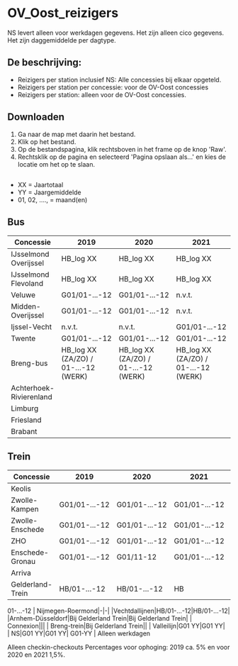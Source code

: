 # OV_Oost_reizigers

NS levert alleen voor werkdagen gegevens.
Het zijn alleen cico gegevens.
Het zijn daggemiddelde per dagtype.

## De beschrijving:
-	Reizigers per station inclusief NS: Alle concessies bij elkaar opgeteld.
-	Reizigers per station per concessie: voor de OV-Oost concessies
-	Reizigers per station: alleen voor de OV-Oost concessies.
	
## Downloaden
1.	Ga naar de map met daarin het bestand. 
2.	Klik op het bestand.
3.	Op de bestandspagina, klik rechtsboven in het frame op de knop 'Raw'.
4.	Rechtsklik op de pagina en selecteerd 'Pagina opslaan als...' en kies de locatie om het op te slaan.


##
- 	XX = Jaartotaal
- 	YY = Jaargemiddelde
- 	01, 02, …., = maand(en)

## Bus

| Concessie  | 2019 | 2020 | 2021| Opmerking |
| ------------ | ------------ | ------------ | ------------ |------------ |
| IJsselmond Overijssel|HB_log XX | HB_log XX | HB_log XX|
| IJsselmond Flevoland|HB_log XX | HB_log XX | HB_log XX| 
| Veluwe |G01/01-...-12 | G01/01-...-12  | n.v.t.| 
| Midden-Overijssel |G01/01-...-12 | G01/01-...-12  | n.v.t.|
| Ijssel-Vecht | n.v.t.  | n.v.t. | G01/01-...-12|
| Twente |G01/01-...-12 | G01/01-...-12  | G01/01-...-12|
| Breng-bus |HB_log XX (ZA/ZO) / 01-…-12 (WERK) | HB_log XX (ZA/ZO) / 01-…-12 (WERK) | HB_log XX (ZA/ZO) / 01-…-12 (WERK)|
| Achterhoek-Rivierenland | |  ||
| Limburg| |  ||
| Friesland| |  ||
| Brabant| |  ||

## Trein

| Concessie  | 2019 | 2020 | 2021| Opmerking|
| ------------ | ------------ | ------------ | ------------ |------------ |
| Keolis  |   |   |
| Zwolle-Kampen  |G01/01-...-12 |G01/01-...-12    |G01/01-...-12
| Zwolle-Enschede  | G01/01-...-12   |G01/01-...-12    | G01/01-...-12
| ZHO | G01/01-...-12   |G01/01-...-12    | G01/01-...-12
| Enschede-Gronau | G01/01-...-12   |G01/11-12    | G01/01-...-12
| Arriva|||
| Gelderland-Trein|HB/01-…-12|HB/01-…-12| HB
01-…-12
| Nijmegen-Roermond|-|-|
|Vechtdallijnen|HB/01-…-12|HB/01-…-12|
|Arnhem-Düsseldorf|Bij Gelderland Trein|Bij Gelderland Trein|
| Connexion|||
| Breng-trein|Bij Gelderland Trein||
| Valleilijn|G01 YY|G01 YY|				
| NS|G01 YY|G01 YY|	G01-YY | Alleen werkdagen

Alleen checkin-checkouts
Percentages voor ophoging: 2019 ca. 5% en voor 2020 en 2021 1,5%.

